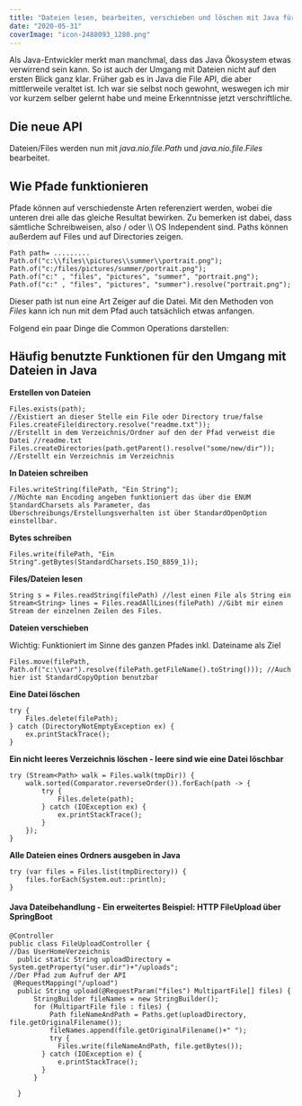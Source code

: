 ```yaml
---
title: "Dateien lesen, bearbeiten, verschieben und löschen mit Java für Anfänger"
date: "2020-05-31"
coverImage: "icon-2488093_1280.png"
---
```


Als Java-Entwickler merkt man manchmal, dass das Java Ökosystem etwas verwirrend sein kann. So ist auch der Umgang mit Dateien nicht auf den ersten Blick ganz klar. Früher gab es in Java die File API, die aber mittlerweile veraltet ist. Ich war sie selbst noch gewohnt, weswegen ich mir vor kurzem selber gelernt habe und meine Erkenntnisse jetzt verschriftliche.

## Die neue API

Dateien/Files werden nun mit _java.nio.file.Path_ und _java.nio.file.Files_ bearbeitet.

## Wie Pfade funktionieren

Pfade können auf verschiedenste Arten referenziert werden, wobei die unteren drei alle das gleiche Resultat bewirken. Zu bemerken ist dabei, dass sämtliche Schreibweisen, also / oder \\\\ OS Independent sind. Paths können außerdem auf Files und auf Directories zeigen.

```
Path path= .........
Path.of("c:\\files\\pictures\\summer\\portrait.png");
Path.of("c:/files/pictures/summer/portrait.png");
Path.of("c:" , "files", "pictures", "summer", "portrait.png");
Path.of("c:" , "files", "pictures", "summer").resolve("portrait.png");
```

Dieser path ist nun eine Art Zeiger auf die Datei. Mit den Methoden von _Files_ kann ich nun mit dem Pfad auch tatsächlich etwas anfangen.

Folgend ein paar Dinge die Common Operations darstellen:

## Häufig benutzte Funktionen für den Umgang mit Dateien in Java

**Erstellen von Dateien**

```
Files.exists(path); 
//Existiert an dieser Stelle ein File oder Directory true/false
Files.createFile(directory.resolve("readme.txt"));
//Erstellt in dem Verzeichnis/Ordner auf den der Pfad verweist die Datei //readme.txt 
Files.createDirectories(path.getParent().resolve("some/new/dir"));
//Erstellt ein Verzeichnis im Verzeichnis 
```

**In Dateien schreiben**

```
Files.writeString(filePath, "Ein String"); 
//Möchte man Encoding angeben funktioniert das über die ENUM StandardCharsets als Parameter, das Überschreibungs/Erstellungsverhalten ist über StandardOpenOption einstellbar.
```

**Bytes schreiben**

```
Files.write(filePath, "Ein String".getBytes(StandardCharsets.ISO_8859_1));
```

**Files/Dateien lesen**

```
String s = Files.readString(filePath) //lest einen File als String ein
Stream<String> lines = Files.readAllLines(filePath) //Gibt mir einen Stream der einzelnen Zeilen des Files.
```

**Dateien verschieben**

Wichtig: Funktioniert im Sinne des ganzen Pfades inkl. Dateiname als Ziel

```
Files.move(filePath, Path.of("c:\\var").resolve(filePath.getFileName().toString())); //Auch hier ist StandardCopyOption benutzbar
```

**Eine Datei löschen**

```
try {
    Files.delete(filePath);
} catch (DirectoryNotEmptyException ex) {
    ex.printStackTrace();
}
```

**Ein nicht leeres Verzeichnis löschen - leere sind wie eine Datei löschbar**

```
try (Stream<Path> walk = Files.walk(tmpDir)) {
    walk.sorted(Comparator.reverseOrder()).forEach(path -> {
        try {
            Files.delete(path);
        } catch (IOException ex) {
            ex.printStackTrace();
        }
    });
}
```

**Alle Dateien eines Ordners ausgeben in Java**

```
try (var files = Files.list(tmpDirectory)) {
    files.forEach(System.out::println);
}
```

#### Java Dateibehandlung - Ein erweitertes Beispiel: HTTP FileUpload über SpringBoot

```
@Controller
public class FileUploadController {
//Das UserHomeVerzeichnis
  public static String uploadDirectory = System.getProperty("user.dir")+"/uploads";
//Der Pfad zum Aufruf der API
 @RequestMapping("/upload")
  public String upload(@RequestParam("files") MultipartFile[] files) {
	  StringBuilder fileNames = new StringBuilder();
	  for (MultipartFile file : files) {
		  Path fileNameAndPath = Paths.get(uploadDirectory, file.getOriginalFilename());
		  fileNames.append(file.getOriginalFilename()+" ");
		  try {
			Files.write(fileNameAndPath, file.getBytes());
		} catch (IOException e) {
			e.printStackTrace();
		}
	  }
	
  }
```
